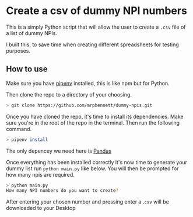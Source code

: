 # Create a csv of dummy NPI numbers

This is a simply Python script that will allow the user to create a `.csv` file of a list of dummy NPIs.

I built this, to save time when creating different spreadsheets for testing purposes.

## How to use

Make sure you have [pipenv](https://pipenv.pypa.io/en/latest/) installed, this is like npm but for Python.

Then clone the repo to a directory of your choosing.

```bash
> git clone https://github.com/mrpbennett/dummy-npis.git
```

Once you have cloned the repo, it's time to install its dependencies. Make sure you're in the root of the repo in the terminal. Then run the following command.

```bash
> pipenv install
```

The only depencey we need here is [Pandas](https://pandas.pydata.org)

Once everything has been installed correctly it's now time to generate your dummy list run `python main.py` like below. You will then be prompted for how many npis are required.

```bash
> python main.py             
How many NPI numbers do you want to create? 
```

After entering your chosen number and pressing enter a .`csv` will be downloaded to your Desktop
